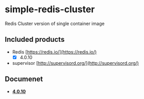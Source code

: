# simple-redis-cluster

Redis Cluster version of single container image

## Included products

- Redis [https://redis.io/](https://redis.io/)
  - [x] 4.0.10
- supervisor [http://supervisord.org/](http://supervisord.org/)

## Documenet

- **[4.0.10](4.0.10)**
